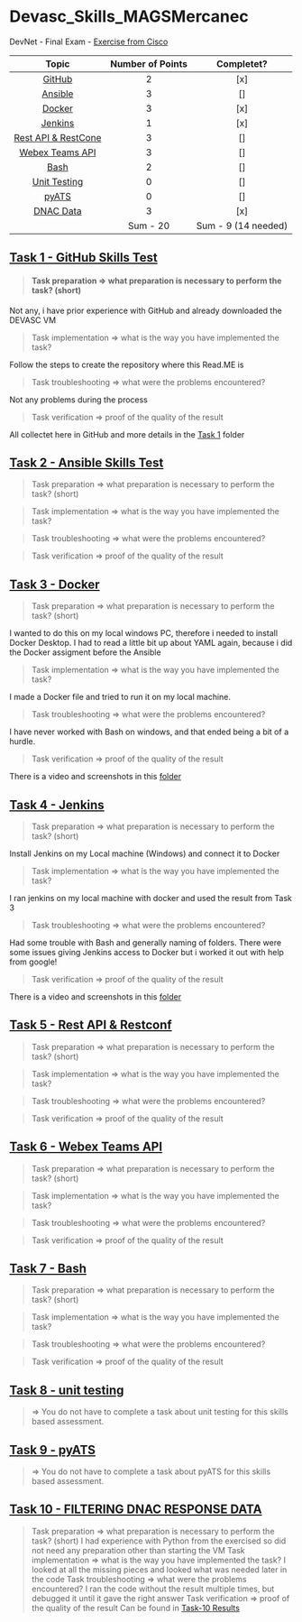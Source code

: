 # Devasc_Skills_MAGSMercanec

DevNet - Final Exam - [Exercise from Cisco](https://docs.google.com/document/d/1usUhtS76dZQSbQqyUE00BgbXKQL4wa1HsYsGF1rKudY/edit)

|                              Topic                               | Number of Points |     Completet?      |
| :--------------------------------------------------------------: | :--------------: | :-----------------: |
|        [GitHub](/Devasc_Skills/Task-1-GitHub-Skills-Test)        |        2         |         [x]         |
|         [Ansible](/Devasc_Skills/Task-2-Ansible-Skills)          |        3         |         []          |
|              [Docker](/Devasc_Skills/Task-3-Docker)              |        3         |         [x]         |
|             [Jenkins](/Devasc_Skills/Task-4-Jenkins)             |        1         |         [x]         |
|  [Rest API & RestCone](/Devasc_Skills/Task-5-Rest-API&Restconf)  |        3         |         []          |
|     [Webex Teams API](/Devasc_Skills/Task-6-Webex-Teams-API)     |        3         |         []          |
|                [Bash](/Devasc_Skills/Task-7-Bash)                |        2         |         []          |
|        [Unit Testing](/Devasc_Skills/Task-8-unit-testing)        |        0         |         []          |
|               [pyATS](/Devasc_Skills/Task-9-pyATS)               |        0         |         []          |
| [DNAC Data](/Devasc_Skills/Task-10-FILTERING-DNAC-RESPONSE-DATA) |        3         |         [x]         |
|                                                                  |     Sum - 20     | Sum - 9 (14 needed) |

## [Task 1 - GitHub Skills Test](/Devasc_Skills/Task-1-GitHub-Skills-Test)

> #### Task preparation => what preparation is necessary to perform the task? (short)

Not any, i have prior experience with GitHub and already downloaded the DEVASC VM

> Task implementation => what is the way you have implemented the task?

Follow the steps to create the repository where this Read.ME is

> Task troubleshooting => what were the problems encountered?

Not any problems during the process

> Task verification => proof of the quality of the result

All collectet here in GitHub and more details in the [Task 1](https://github.com/MAGS-GH/Devasc_Skills_MAGSMercanec/tree/main/Devasc_Skills/Task%201%20-%20GitHub%20Skills%20Test) folder

## [Task 2 - Ansible Skills Test](/Devasc_Skills/Task-2-Ansible-Skills)

> Task preparation => what preparation is necessary to perform the task? (short)

> Task implementation => what is the way you have implemented the task?

> Task troubleshooting => what were the problems encountered?

> Task verification => proof of the quality of the result

## [Task 3 - Docker](/Devasc_Skills/Task-3-Docker)

> Task preparation => what preparation is necessary to perform the task? (short)

I wanted to do this on my local windows PC, therefore i needed to install Docker Desktop. I had to read a little bit up about YAML again, because i did the Docker assigment before the Ansible

> Task implementation => what is the way you have implemented the task?

I made a Docker file and tried to run it on my local machine.

> Task troubleshooting => what were the problems encountered?

I have never worked with Bash on windows, and that ended being a bit of a hurdle.

> Task verification => proof of the quality of the result

There is a video and screenshots in this [folder](/Devasc_Skills/Task-3-Docker/Video)

## [Task 4 - Jenkins](/Devasc_Skills/Task-4-Jenkins)

> Task preparation => what preparation is necessary to perform the task? (short)

Install Jenkins on my Local machine (Windows) and connect it to Docker

> Task implementation => what is the way you have implemented the task?

I ran jenkins on my local machine with docker and used the result from Task 3

> Task troubleshooting => what were the problems encountered?

Had some trouble with Bash and generally naming of folders. There were some issues giving Jenkins access to Docker but i worked it out with help from google!

> Task verification => proof of the quality of the result

There is a video and screenshots in this [folder](/Devasc_Skills/Task-4-Jenkins/Video)

## [Task 5 - Rest API & Restconf](/Devasc_Skills/Task-5-Rest-API&Restconf)

> Task preparation => what preparation is necessary to perform the task? (short)

> Task implementation => what is the way you have implemented the task?

> Task troubleshooting => what were the problems encountered?

> Task verification => proof of the quality of the result

## [Task 6 - Webex Teams API](/Devasc_Skills/Task-6-Webex-Teams-API)

> Task preparation => what preparation is necessary to perform the task? (short)

> Task implementation => what is the way you have implemented the task?

> Task troubleshooting => what were the problems encountered?

> Task verification => proof of the quality of the result

## [Task 7 - Bash](/Devasc_Skills/Task-7-Bash)

> Task preparation => what preparation is necessary to perform the task? (short)

> Task implementation => what is the way you have implemented the task?

> Task troubleshooting => what were the problems encountered?

> Task verification => proof of the quality of the result

## [Task 8 - unit testing](/Devasc_Skills/Task-8-unit-testing)

> => You do not have to complete a task about unit testing for this skills based assessment.

## [Task 9 - pyATS](/Devasc_Skills/Task-9-pyATS)

> => You do not have to complete a task about pyATS for this skills based assessment.

## [Task 10 - FILTERING DNAC RESPONSE DATA](/Devasc_Skills/Task-10-FILTERING-DNAC-RESPONSE-DATA)

> Task preparation => what preparation is necessary to perform the task? (short)
> I had experience with Python from the exercised so did not need any preparation other than starting the VM
> Task implementation => what is the way you have implemented the task?
> I looked at all the missing pieces and looked what was needed later in the code
> Task troubleshooting => what were the problems encountered?
> I ran the code without the result multiple times, but debugged it until it gave the right answer
> Task verification => proof of the quality of the result
> Can be found in [Task-10 Results](Devasc_Skills\Task-10-FILTERING-DNAC-RESPONSE-DATA)
